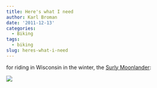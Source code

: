 ```yaml
---
title: Here's what I need
author: Karl Broman
date: '2011-12-13'
categories:
  - Biking
tags:
  - biking
slug: heres-what-i-need
---
```


for riding in Wisconsin in the winter, the [Surly Moonlander](http://surlybikes.com/bikes/moonlander):

![](http://kbroman.files.wordpress.com/2011/12/moonlander.jpeg)
